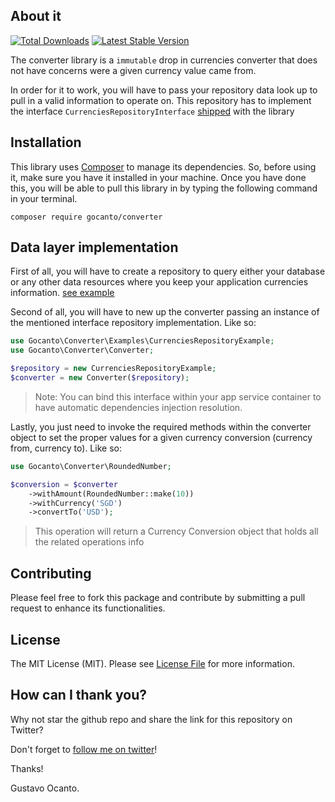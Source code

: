 ## About it

<a href="https://packagist.org/packages/gocanto/converter"><img src="https://img.shields.io/packagist/dt/gocanto/converter.svg?style=flat-square" alt="Total Downloads"></a>
<a href="https://packagist.org/packages/gocanto/converter"><img src="https://img.shields.io/github/release/gocanto/converter.svg?style=flat-square" alt="Latest Stable Version"></a>

The converter library is a `immutable` drop in currencies converter that does not have concerns were a given currency value came from. 

In order for it to work, you will have to pass your repository data look up to pull in a valid information to operate on. This repository has to implement the interface `CurrenciesRepositoryInterface` [shipped](https://github.com/gocanto/converter/blob/master/src/Interfaces/CurrenciesRepositoryInterface.php) with the library  

## Installation

This library uses [Composer](https://getcomposer.org) to manage its dependencies. So, before using it, make sure you have it installed in your machine. 
Once you have done this, you will be able to pull this library in by typing the following command in your terminal.

```
composer require gocanto/converter
```
    
## Data layer implementation

First of all, you will have to create a repository to query either your database or any other data resources where you keep your application currencies information. [see example](https://github.com/gocanto/converter/blob/master/examples/CurrenciesRepositoryExample.php)

Second of all, you will have to new up the converter passing an instance of the mentioned interface repository implementation. Like so:

```php
use Gocanto\Converter\Examples\CurrenciesRepositoryExample;
use Gocanto\Converter\Converter;

$repository = new CurrenciesRepositoryExample;
$converter = new Converter($repository);
```
> Note: You can bind this interface within your app service container to have automatic dependencies injection resolution.

Lastly, you just need to invoke the required methods within the converter object to set the proper values for a given currency conversion (currency from, currency to). Like so:

```php
use Gocanto\Converter\RoundedNumber;

$conversion = $converter
    ->withAmount(RoundedNumber::make(10))
    ->withCurrency('SGD')
    ->convertTo('USD');
```

> This operation will return a Currency Conversion object that holds all the related operations info 

## Contributing

Please feel free to fork this package and contribute by submitting a pull request to enhance its functionalities.

## License

The MIT License (MIT). Please see [License File](https://github.com/gocanto/converter/blob/master/LICENSE.md) for more information.


## How can I thank you?
Why not star the github repo and share the link for this repository on Twitter?


Don't forget to [follow me on twitter](https://twitter.com/gocanto)!

Thanks!

Gustavo Ocanto.

